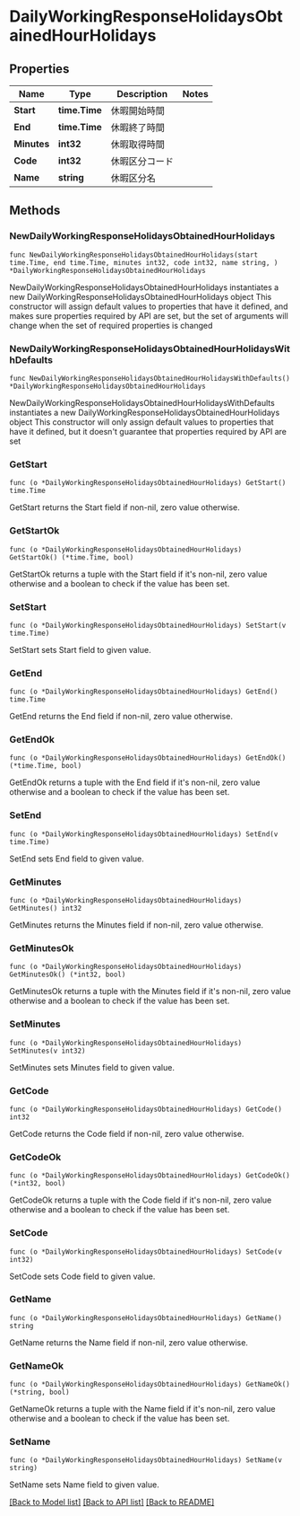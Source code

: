 # DailyWorkingResponseHolidaysObtainedHourHolidays

## Properties

Name | Type | Description | Notes
------------ | ------------- | ------------- | -------------
**Start** | **time.Time** | 休暇開始時間 | 
**End** | **time.Time** | 休暇終了時間 | 
**Minutes** | **int32** | 休暇取得時間 | 
**Code** | **int32** | 休暇区分コード | 
**Name** | **string** | 休暇区分名 | 

## Methods

### NewDailyWorkingResponseHolidaysObtainedHourHolidays

`func NewDailyWorkingResponseHolidaysObtainedHourHolidays(start time.Time, end time.Time, minutes int32, code int32, name string, ) *DailyWorkingResponseHolidaysObtainedHourHolidays`

NewDailyWorkingResponseHolidaysObtainedHourHolidays instantiates a new DailyWorkingResponseHolidaysObtainedHourHolidays object
This constructor will assign default values to properties that have it defined,
and makes sure properties required by API are set, but the set of arguments
will change when the set of required properties is changed

### NewDailyWorkingResponseHolidaysObtainedHourHolidaysWithDefaults

`func NewDailyWorkingResponseHolidaysObtainedHourHolidaysWithDefaults() *DailyWorkingResponseHolidaysObtainedHourHolidays`

NewDailyWorkingResponseHolidaysObtainedHourHolidaysWithDefaults instantiates a new DailyWorkingResponseHolidaysObtainedHourHolidays object
This constructor will only assign default values to properties that have it defined,
but it doesn't guarantee that properties required by API are set

### GetStart

`func (o *DailyWorkingResponseHolidaysObtainedHourHolidays) GetStart() time.Time`

GetStart returns the Start field if non-nil, zero value otherwise.

### GetStartOk

`func (o *DailyWorkingResponseHolidaysObtainedHourHolidays) GetStartOk() (*time.Time, bool)`

GetStartOk returns a tuple with the Start field if it's non-nil, zero value otherwise
and a boolean to check if the value has been set.

### SetStart

`func (o *DailyWorkingResponseHolidaysObtainedHourHolidays) SetStart(v time.Time)`

SetStart sets Start field to given value.


### GetEnd

`func (o *DailyWorkingResponseHolidaysObtainedHourHolidays) GetEnd() time.Time`

GetEnd returns the End field if non-nil, zero value otherwise.

### GetEndOk

`func (o *DailyWorkingResponseHolidaysObtainedHourHolidays) GetEndOk() (*time.Time, bool)`

GetEndOk returns a tuple with the End field if it's non-nil, zero value otherwise
and a boolean to check if the value has been set.

### SetEnd

`func (o *DailyWorkingResponseHolidaysObtainedHourHolidays) SetEnd(v time.Time)`

SetEnd sets End field to given value.


### GetMinutes

`func (o *DailyWorkingResponseHolidaysObtainedHourHolidays) GetMinutes() int32`

GetMinutes returns the Minutes field if non-nil, zero value otherwise.

### GetMinutesOk

`func (o *DailyWorkingResponseHolidaysObtainedHourHolidays) GetMinutesOk() (*int32, bool)`

GetMinutesOk returns a tuple with the Minutes field if it's non-nil, zero value otherwise
and a boolean to check if the value has been set.

### SetMinutes

`func (o *DailyWorkingResponseHolidaysObtainedHourHolidays) SetMinutes(v int32)`

SetMinutes sets Minutes field to given value.


### GetCode

`func (o *DailyWorkingResponseHolidaysObtainedHourHolidays) GetCode() int32`

GetCode returns the Code field if non-nil, zero value otherwise.

### GetCodeOk

`func (o *DailyWorkingResponseHolidaysObtainedHourHolidays) GetCodeOk() (*int32, bool)`

GetCodeOk returns a tuple with the Code field if it's non-nil, zero value otherwise
and a boolean to check if the value has been set.

### SetCode

`func (o *DailyWorkingResponseHolidaysObtainedHourHolidays) SetCode(v int32)`

SetCode sets Code field to given value.


### GetName

`func (o *DailyWorkingResponseHolidaysObtainedHourHolidays) GetName() string`

GetName returns the Name field if non-nil, zero value otherwise.

### GetNameOk

`func (o *DailyWorkingResponseHolidaysObtainedHourHolidays) GetNameOk() (*string, bool)`

GetNameOk returns a tuple with the Name field if it's non-nil, zero value otherwise
and a boolean to check if the value has been set.

### SetName

`func (o *DailyWorkingResponseHolidaysObtainedHourHolidays) SetName(v string)`

SetName sets Name field to given value.



[[Back to Model list]](../README.md#documentation-for-models) [[Back to API list]](../README.md#documentation-for-api-endpoints) [[Back to README]](../README.md)


